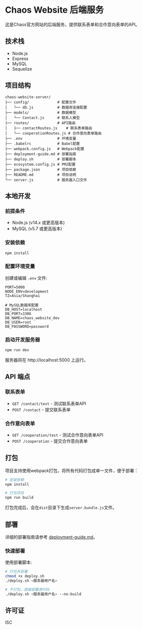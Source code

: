 # Chaos Website 后端服务

这是Chaos官方网站的后端服务，提供联系表单和合作意向表单的API。

## 技术栈

- Node.js
- Express
- MySQL
- Sequelize

## 项目结构

```
chaos-website-server/
├── config/             # 配置文件
│   └── db.js           # 数据库连接配置
├── models/             # 数据模型
│   └── Contact.js      # 联系人模型
├── routes/             # API路由
│   ├── contactRoutes.js    # 联系表单路由
│   └── cooperationRoutes.js # 合作意向表单路由
├── .env                # 环境变量
├── .babelrc            # Babel配置
├── webpack.config.js   # Webpack配置
├── deployment-guide.md # 部署指南
├── deploy.sh           # 部署脚本
├── ecosystem.config.js # PM2配置
├── package.json        # 项目依赖
├── README.md           # 项目说明
└── server.js           # 服务器入口文件
```

## 本地开发

### 前提条件

- Node.js (v14.x 或更高版本)
- MySQL (v5.7 或更高版本)

### 安装依赖

```bash
npm install
```

### 配置环境变量

创建或编辑 `.env` 文件:

```
PORT=5000
NODE_ENV=development
TZ=Asia/Shanghai

# MySQL数据库配置
DB_HOST=localhost
DB_PORT=3306
DB_NAME=chaos_website_dev
DB_USER=root
DB_PASSWORD=password
```

### 启动开发服务器

```bash
npm run dev
```

服务器将在 http://localhost:5000 上运行。

## API 端点

### 联系表单

- `GET /contact/test` - 测试联系表单API
- `POST /contact` - 提交联系表单

### 合作意向表单

- `GET /cooperation/test` - 测试合作意向表单API
- `POST /cooperation` - 提交合作意向表单

## 打包

项目支持使用webpack打包，将所有代码打包成单一文件，便于部署：

```bash
# 安装依赖
npm install

# 打包项目
npm run build
```

打包完成后，会在`dist`目录下生成`server.bundle.js`文件。

## 部署

详细的部署指南请参考 [deployment-guide.md](./deployment-guide.md)。

### 快速部署

使用部署脚本:

```bash
# 打包并部署
chmod +x deploy.sh
./deploy.sh <服务器用户名>

# 不打包，直接部署源代码
./deploy.sh <服务器用户名> --no-build
```

## 许可证

ISC
